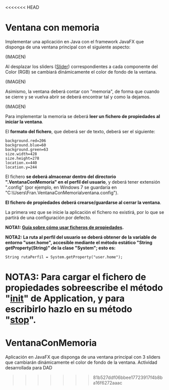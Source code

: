<<<<<<< HEAD
# Ventana con memoria

Implementar una aplicación en Java con el framework JavaFX que disponga de una ventana principal con el siguiente aspecto:

(IMAGEN)

Al desplazar los sliders ([Slider](https://docs.oracle.com/javafx/2/ui_controls/slider.htm)) correspondientes a cada componente del Color (RGB) se cambiará dinámicamente el color de fondo de la ventana.

(IMAGEN)

Asimismo, la ventana deberá contar con "memoria", de forma que cuando se cierre y se vuelva abrir se deberá encontrar tal y como la dejamos.

(IMAGEN)

Para implementar la memoria se deberá **leer un fichero de propiedades al iniciar la ventana**.

El **formato del fichero**, que deberá ser de texto, deberá ser el siguiente:

```
background.red=206
background.blue=60
background.green=63
size.width=428
size.height=278
location.x=440
location.y=244
```

El fichero **se deberá almacenar dentro del directorio ".VentanaConMemoria" en el perfil del usuario**, y deberá tener extensión ".config" (por ejemplo, en Windows 7 se guardaría en "C:\Users\Fran\.VentanaConMemoria\ventana.config").

**El fichero de propiedades deberá crearse/guardarse al cerrar la ventana**.

La primera vez que se inicie la aplicación el fichero no existirá, por lo que se partirá de una configuración por defecto.

**NOTA1: [Guía sobre cómo usar ficheros de propiedades](https://mkyong.com/java/java-properties-file-examples/).**

**NOTA2: La ruta al perfil del usuario se deberá obtener de la variable de entorno "user.home", accesible mediante el método estático "String getProperty(String)" de la clase "System"; esto es:**

```
String rutaPerfil = System.getProperty("user.home");
```

**NOTA3: Para cargar el fichero de propiedades sobreescribe el método "[init](https://docs.oracle.com/javase/8/javafx/api/javafx/application/Application.html#init--)" de Application, y para escribirlo hazlo en su método "[stop](https://docs.oracle.com/javase/8/javafx/api/javafx/application/Application.html#stop--)".**
=======
# VentanaConMemoria
Aplicación en JavaFX que disponga de una ventana principal con 3 sliders que cambiarán dinámicamente el color de fondo de la ventana. Actividad desarrollada para DAD
>>>>>>> 81b527ddf06bbee17723917f4b8ba16f6272aaac
